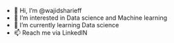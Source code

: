 - 👋 Hi, I’m @wajidsharieff
- 👀 I’m interested in Data science and Machine learning
- 🌱 I’m currently learning Data science
- 📫 Reach me via LinkedIN

<!---
wajidsharieff/wajidsharieff is a ✨ special ✨ repository because its `README.md` (this file) appears on your GitHub profile.
You can click the Preview link to take a look at your changes.
--->
